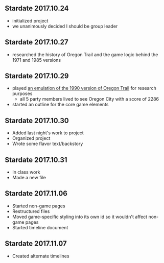 ## Stardate 2017.10.24
- initialized project
- we unanimously decided I should be group leader

## Stardate 2017.10.27
- researched the history of Oregon Trail and the game logic behind the 1971 and 1985 versions

## Stardate 2017.10.29
- played [an emulation of the 1990 version of Oregon Trail](https://classicreload.com/oregon-trail.html) for research purposes
    - all 5 party members lived to see Oregon City with a score of 2286
- started an outline for the core game elements

## Stardate 2017.10.30
- Added last night's work to project
- Organized project 
- Wrote some flavor text/backstory

## Stardate 2017.10.31
- In class work
- Made a new file

## Stardate 2017.11.06
- Started non-game pages
- Restructured files
- Moved game-specific styling into its own id so it wouldn't affect non-game pages
- Started timeline document

## Stardate 2017.11.07
- Created alternate timelines